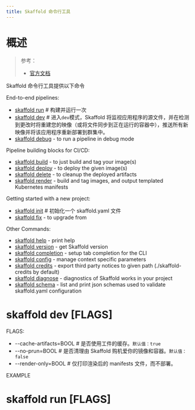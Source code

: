 ```yaml
---
title: Skaffold 命令行工具
---
```


# 概述

> 参考：
> - [官方文档](https://skaffold.dev/docs/references/cli/)

Skaffold 命令行工具提供以下命令

End-to-end pipelines:

- [skaffold run](https://skaffold.dev/docs/references/cli/#skaffold-run) # 构建并运行一次
- [skaffold dev](https://skaffold.dev/docs/references/cli/#skaffold-dev) # 进入`dev`模式，Skaffold 将监视应用程序的源文件，并在检测到更改时将重建您的映像（或将文件同步到正在运行的容器中），推送所有新映像并将该应用程序重新部署到群集中。
- [skaffold debug](https://skaffold.dev/docs/references/cli/#skaffold-debug) - to run a pipeline in debug mode

Pipeline building blocks for CI/CD:

- [skaffold build](https://skaffold.dev/docs/references/cli/#skaffold-build) - to just build and tag your image(s)
- [skaffold deploy](https://skaffold.dev/docs/references/cli/#skaffold-deploy) - to deploy the given image(s)
- [skaffold delete](https://skaffold.dev/docs/references/cli/#skaffold-delete) - to cleanup the deployed artifacts
- [skaffold render](https://skaffold.dev/docs/references/cli/#skaffold-render) - build and tag images, and output templated Kubernetes manifests

Getting started with a new project:

- [skaffold init](https://skaffold.dev/docs/references/cli/#skaffold-init) # 初始化一个 skaffold.yaml 文件
- [skaffold fix](https://skaffold.dev/docs/references/cli/#skaffold-fix) - to upgrade from

Other Commands:

- [skaffold help](https://skaffold.dev/docs/references/cli/#skaffold-help) - print help
- [skaffold version](https://skaffold.dev/docs/references/cli/#skaffold-version) - get Skaffold version
- [skaffold completion](https://skaffold.dev/docs/references/cli/#skaffold-completion) - setup tab completion for the CLI
- [skaffold config](https://skaffold.dev/docs/references/cli/#skaffold-config) - manage context specific parameters
- [skaffold credits](https://skaffold.dev/docs/references/cli/#skaffold-credits) - export third party notices to given path (./skaffold-credits by default)
- [skaffold diagnose](https://skaffold.dev/docs/references/cli/#skaffold-diagnose) - diagnostics of Skaffold works in your project
- [skaffold schema](https://skaffold.dev/docs/references/cli/#skaffold-schema) - list and print json schemas used to validate skaffold.yaml configuration

# skaffold dev \[FLAGS]

FLAGS:

- --cache-artifacts=BOOL # 是否使用工件的缓存。`默认值：true`
- --no-prun=BOOL # 是否清理由 Skaffold 购机爱你的镜像和容器。`默认值：false`
- --render-only=BOOL # 仅打印渲染后的 manifests 文件，而不部署。

EXAMPLE

# skaffold run \[FLAGS]
